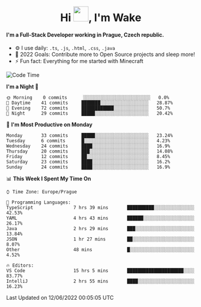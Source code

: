 <h1 align="center">Hi <img src="https://raw.githubusercontent.com/MrWakeCZ/MrWakeCZ/master/Hi.gif" width="40px" />, I'm Wake</h1>

#### I'm a Full-Stack Developer working in Prague, Czech republic.
- ⚙️ I use daily: `.ts`, `.js`, `.html`, `.css`, `.java`
- 🥅 2022 Goals: Contribute more to Open Source projects and sleep more!
- ⚡ Fun fact: Everything for me started with Minecraft

<!--START_SECTION:waka-->
![Code Time](http://img.shields.io/badge/Code%20Time-0%20secs-blue)

**I'm a Night 🦉** 

```text
🌞 Morning    0 commits      ░░░░░░░░░░░░░░░░░░░░░░░░░   0.0% 
🌆 Daytime    41 commits     ███████░░░░░░░░░░░░░░░░░░   28.87% 
🌃 Evening    72 commits     ████████████░░░░░░░░░░░░░   50.7% 
🌙 Night      29 commits     █████░░░░░░░░░░░░░░░░░░░░   20.42%

```
📅 **I'm Most Productive on Monday** 

```text
Monday       33 commits     █████░░░░░░░░░░░░░░░░░░░░   23.24% 
Tuesday      6 commits      █░░░░░░░░░░░░░░░░░░░░░░░░   4.23% 
Wednesday    24 commits     ████░░░░░░░░░░░░░░░░░░░░░   16.9% 
Thursday     20 commits     ███░░░░░░░░░░░░░░░░░░░░░░   14.08% 
Friday       12 commits     ██░░░░░░░░░░░░░░░░░░░░░░░   8.45% 
Saturday     23 commits     ████░░░░░░░░░░░░░░░░░░░░░   16.2% 
Sunday       24 commits     ████░░░░░░░░░░░░░░░░░░░░░   16.9%

```


📊 **This Week I Spent My Time On** 

```text
⌚︎ Time Zone: Europe/Prague

💬 Programming Languages: 
TypeScript               7 hrs 39 mins       ██████████░░░░░░░░░░░░░░░   42.53% 
YAML                     4 hrs 43 mins       ██████░░░░░░░░░░░░░░░░░░░   26.17% 
Java                     2 hrs 29 mins       ███░░░░░░░░░░░░░░░░░░░░░░   13.84% 
JSON                     1 hr 27 mins        ██░░░░░░░░░░░░░░░░░░░░░░░   8.07% 
Other                    48 mins             █░░░░░░░░░░░░░░░░░░░░░░░░   4.52%

🔥 Editors: 
VS Code                  15 hrs 5 mins       █████████████████████░░░░   83.77% 
IntelliJ                 2 hrs 55 mins       ████░░░░░░░░░░░░░░░░░░░░░   16.23%

```


 Last Updated on 12/06/2022 00:05:05 UTC
<!--END_SECTION:waka-->
